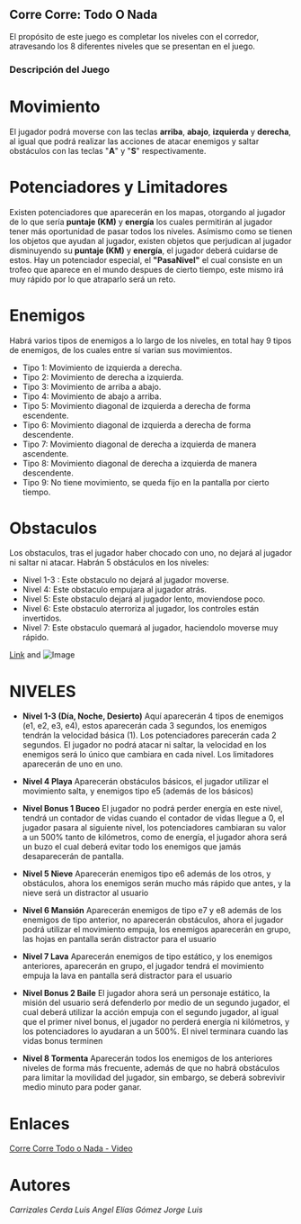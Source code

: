 ## Corre Corre: Todo O Nada

El propósito de este juego es completar los niveles con el corredor, atravesando los 8 diferentes niveles que se presentan en el juego.


### Descripción del Juego

# Movimiento

El jugador podrá moverse con las teclas **arriba**, **abajo**, **izquierda** y **derecha**, al igual que podrá realizar las acciones de atacar enemigos y saltar obstáculos con las teclas "**A**" y "**S**" respectivamente.

# Potenciadores y Limitadores

Existen potenciadores que aparecerán en los mapas, otorgando al jugador de lo que sería **puntaje (KM)** y **energía** los cuales permitirán al jugador tener más oportunidad de pasar todos los niveles.
Asímismo como se tienen los objetos que ayudan al jugador, existen objetos que perjudican al jugador disminuyendo su **puntaje (KM)** y **energía**, el jugador deberá cuidarse de estos.
Hay un potenciador especial, el **"PasaNivel"** el cual consiste en un trofeo que aparece en el mundo despues de cierto tiempo, este mismo irá muy rápido por lo que atraparlo será un reto.

# Enemigos

Habrá varios tipos de enemigos a lo largo de los niveles, en total hay 9 tipos de enemigos, de los cuales entre sí varian sus movimientos.

- Tipo 1: Movimiento de izquierda a derecha.
- Tipo 2: Movimiento de derecha a izquierda.
- Tipo 3: Movimiento de arriba a abajo.
- Tipo 4: Movimiento de abajo a arriba.
- Tipo 5: Movimiento diagonal de izquierda a derecha de forma escendente.
- Tipo 6: Movimiento diagonal de izquierda a derecha de forma descendente.
- Tipo 7: Movimiento diagonal de derecha a izquierda de manera ascendente.
- Tipo 8: Movimiento diagonal de derecha a izquierda de manera descendente.
- Tipo 9: No tiene movimiento, se queda fijo en la pantalla por cierto tiempo.

# Obstaculos

Los obstaculos, tras el jugador haber chocado con uno, no dejará al jugador ni saltar ni atacar.
Habrán 5 obstáculos en los niveles:

- Nivel 1-3 : Este obstaculo no dejará al jugador moverse.
- Nivel 4: Este obstaculo empujara al jugador atrás.
- Nivel 5: Este obstaculo dejará al jugador lento, moviendose poco.
- Nivel 6: Este obstaculo aterroriza al jugador, los controles están invertidos.
- Nivel 7: Este obstaculo quemará al jugador, haciendolo moverse muy rápido.

[Link](url) and ![Image](src)

# NIVELES

- **Nivel 1-3 (Día, Noche, Desierto)**
 Aquí aparecerán 4 tipos de enemigos (e1, e2, e3, e4), estos aparecerán cada 3 segundos, los enemigos tendrán la velocidad básica (1).    Los potenciadores parecerán cada 2 segundos. El jugador no podrá atacar ni saltar, la velocidad en los enemigos será lo único que cambiara en cada nivel. Los limitadores aparecerán de uno en uno.

- **Nivel 4 Playa**
 Aparecerán obstáculos básicos, el jugador utilizar el movimiento salta, y enemigos tipo e5 (además de los básicos)

- **Nivel Bonus 1 Buceo**
 El jugador no podrá perder energía en este nivel, tendrá un contador de vidas cuando el contador de vidas llegue a 0, el jugador pasara  al siguiente nivel, los potenciadores cambiaran su valor a un 500% tanto de kilómetros, como de energía, el jugador ahora será un buzo  el cual deberá evitar todo los enemigos que jamás desaparecerán de pantalla.


- **Nivel 5 Nieve**
 Aparecerán  enemigos tipo e6 además de los otros,  y obstáculos, ahora los enemigos serán mucho más rápido que antes, y  la nieve será un distractor al usuario

- **Nivel 6 Mansión**
 Aparecerán enemigos de tipo e7 y e8 además de los enemigos de tipo anterior, no aparecerán obstáculos, ahora el jugador podrá utilizar el movimiento empuja, los enemigos aparecerán en grupo, las hojas en pantalla serán distractor para el usuario

- **Nivel 7 Lava**
 Aparecerán enemigos de tipo estático, y los enemigos anteriores, aparecerán en grupo, el jugador tendrá el movimiento empuja la lava en pantalla será distractor para el usuario

- **Nivel Bonus 2 Baile**
 El jugador ahora será un personaje estático, la misión del usuario será defenderlo por medio de un segundo jugador, el cual deberá utilizar la acción empuja con el segundo jugador, al igual que el primer nivel bonus, el jugador no perderá energía ni kilómetros, y los potenciadores lo ayudaran a un 500%. El nivel terminara cuando las vidas bonus terminen

- **Nivel 8 Tormenta**
 Aparecerán todos los enemigos de los anteriores niveles de forma más frecuente, además de que no habrá obstáculos para limitar la movilidad del jugador, sin embargo, se deberá sobrevivir medio minuto para poder ganar.


# Enlaces

[Corre Corre Todo o Nada - Video](https://youtu.be/RUZpvn8VC0c)

# Autores

_Carrizales Cerda Luis Angel_
_Elías Gómez Jorge Luis_

